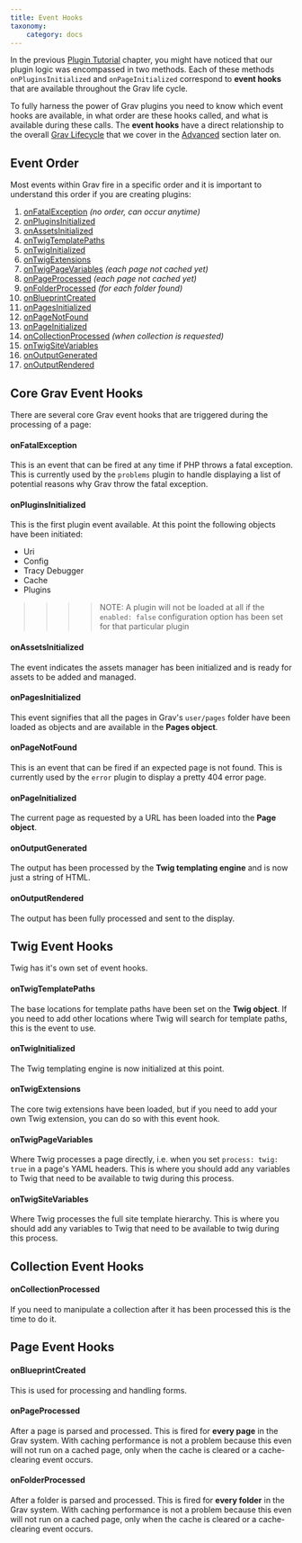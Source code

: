 ```yaml
---
title: Event Hooks
taxonomy:
    category: docs
---
```


In the previous [Plugin Tutorial][plugintutorial] chapter, you might have noticed that our plugin logic was encompassed in two methods.  Each of these methods `onPluginsInitialized` and `onPageInitialized` correspond to **event hooks** that are available throughout the Grav life cycle.

To fully harness the power of Grav plugins you need to know which event hooks are available, in what order are these hooks called, and what is available during these calls.  The **event hooks** have a direct relationship to the overall [Grav Lifecycle][lifecycle] that we cover in the [Advanced][advanced] section later on.

## Event Order

Most events within Grav fire in a specific order and it is important to understand this order if you are creating plugins:

1. [onFatalException](#onFatalException) _(no order, can occur anytime)_
1. [onPluginsInitialized](#onPluginsInitialized)
1. [onAssetsInitialized](#onAssetsInitialized)
1. [onTwigTemplatePaths](#onTwigTemplatePaths)
1. [onTwigInitialized](#onTwigInitialized)
1. [onTwigExtensions](#onTwigExtensions)
1. [onTwigPageVariables](#onTwigPageVariables) _(each page not cached yet)_
1. [onPageProcessed](#onPageProcessed) _(each page not cached yet)_
1. [onFolderProcessed](#onFolderProcessed) _(for each folder found)_
1. [onBlueprintCreated](#onBlueprintCreated) 
1. [onPagesInitialized](#onPagesInitialized)
1. [onPageNotFound](#onPageNotFound)
1. [onPageInitialized](#onPageInitialized)
1. [onCollectionProcessed](#onCollectionProcessed) _(when collection is requested)_
1. [onTwigSiteVariables](#onTwigSiteVariables)
1. [onOutputGenerated](#onOutputGenerated)
1. [onOutputRendered](#onOutputRendered)


## Core Grav Event Hooks

There are several core Grav event hooks that are triggered during the processing of a page:

<a name="onFatalException"></a>
#### onFatalException

This is an event that can be fired at any time if PHP throws a fatal exception. This is currently used by the `problems` plugin to handle displaying a list of potential reasons why Grav throw the fatal exception.

<a name="onPluginsInitialized"></a>
#### onPluginsInitialized

This is the first plugin event available. At this point the following objects have been initiated:

* Uri
* Config
* Tracy Debugger 
* Cache
* Plugins

>>>> NOTE: A plugin will not be loaded at all if the `enabled: false` configuration option has been set for that particular plugin


<a name="onAssetsInitialized"></a>
#### onAssetsInitialized

The event indicates the assets manager has been initialized and is ready for assets to be added and managed.

<a name="onPagesInitialized"></a>
#### onPagesInitialized

This event signifies that all the pages in Grav's `user/pages` folder have been loaded as objects and are available in the **Pages object**.

<a name="onPageNotFound"></a>
#### onPageNotFound

This is an event that can be fired if an expected page is not found. This is currently used by the `error` plugin to display a pretty 404 error page.

<a name="onPageInitialized"></a>
#### onPageInitialized 

The current page as requested by a URL has been loaded into the **Page object**.

<a name="onOutputGenerated"></a>
#### onOutputGenerated

The output has been processed by the **Twig templating engine** and is now just a string of HTML.  

<a name="onOutputRendered"></a>
#### onOutputRendered

The output has been fully processed and sent to the display.  


## Twig Event Hooks

Twig has it's own set of event hooks.

<a name="onTwigTemplatePaths"></a>
#### onTwigTemplatePaths

The base locations for template paths have been set on the **Twig object**.  If you need to add other locations where Twig will search for template paths, this is the event to use.

<a name="onTwigInitialized"></a>
#### onTwigInitialized

The Twig templating engine is now initialized at this point.

<a name="onTwigExtensions"></a>
#### onTwigExtensions

The core twig extensions have been loaded, but if you need to add your own Twig extension, you can do so with this event hook.

<a name="onTwigPageVariables"></a>
#### onTwigPageVariables

Where Twig processes a page directly, i.e. when you set `process: twig: true` in a page's YAML headers. This is where you should add any variables to Twig that need to be available to twig during this process.


<a name="onTwigSiteVariables"></a>
#### onTwigSiteVariables

Where Twig processes the full site template hierarchy.  This is where you should add any variables to Twig that need to be available to twig during this process.

## Collection Event Hooks

<a name="onCollectionProcessed"></a>
#### onCollectionProcessed

If you need to manipulate a collection after it has been processed this is the time to do it.

## Page Event Hooks

<a name="onBlueprintCreated"></a>
#### onBlueprintCreated

This is used for processing and handling forms.

<a name="onPageProcessed"></a>
#### onPageProcessed

After a page is parsed and processed.  This is fired for **every page** in the Grav system.  With caching performance is not a problem because this even will not run on a cached page, only when the cache is cleared or a cache-clearing event occurs.

<a name="onFolderProcessed"></a>
#### onFolderProcessed 

After a folder is parsed and processed.  This is fired for **every folder** in the Grav system.  With caching performance is not a problem because this even will not run on a cached page, only when the cache is cleared or a cache-clearing event occurs.

[plugintutorial]: plugin-tutorial
[lifecycle]: ../advanced/grav-lifecycle
[advanced]: ../advanced
